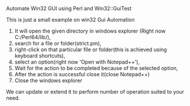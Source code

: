 Automate Win32 GUI using Perl and Win32::GuiTest

This is just a small example on win32 Gui Automation
1. It will open the given directory in windows explorer (Right now C:/Perl64/lib/),
2. search for a file or folder(strict.pm),
3. right-click on that particular file or folder(this is achieved using keyboard shortcuts),
4. select an option(right now 'Open with Notepad++'),
5. Wait for the action to be completed because of the selected option,
6. After the action is successful close it(close Notepad++)
7. Close the windows explorer


We can update or extend it to perform number of operation suited to your need.
